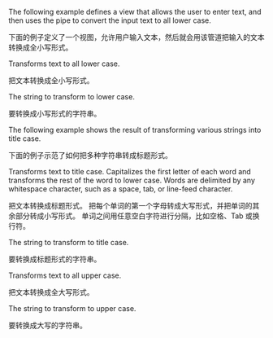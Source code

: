The following example defines a view that allows the user to enter
text, and then uses the pipe to convert the input text to all lower case.

下面的例子定义了一个视图，允许用户输入文本，然后就会用该管道把输入的文本转换成全小写形式。

Transforms text to all lower case.

把文本转换成全小写形式。

The string to transform to lower case.

要转换成小写形式的字符串。

The following example shows the result of transforming various strings into title case.

下面的例子示范了如何把多种字符串转成标题形式。

Transforms text to title case.
Capitalizes the first letter of each word and transforms the
rest of the word to lower case.
Words are delimited by any whitespace character, such as a space, tab, or line-feed character.

把文本转换成标题形式。
把每个单词的第一个字母转成大写形式，并把单词的其余部分转成小写形式。
单词之间用任意空白字符进行分隔，比如空格、Tab 或换行符。

The string to transform to title case.

要转换成标题形式的字符串。

Transforms text to all upper case.

把文本转换成全大写形式。

The string to transform to upper case.

要转换成大写的字符串。
